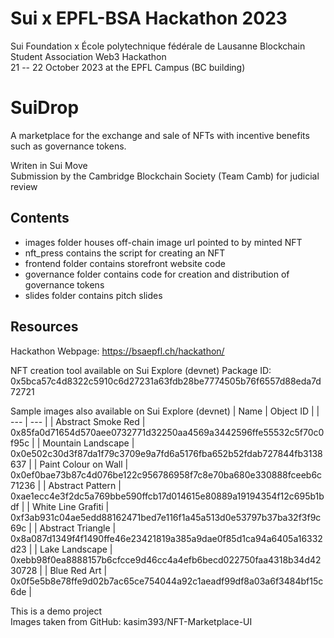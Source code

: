 # Sui x EPFL-BSA Hackathon 2023
Sui Foundation x École polytechnique fédérale de Lausanne Blockchain Student Association Web3 Hackathon \
21 -- 22 October 2023 at the EPFL Campus (BC building)

# SuiDrop
A marketplace for the exchange and sale of NFTs with incentive benefits such as governance tokens.

Writen in Sui Move \
Submission by the Cambridge Blockchain Society (Team Camb) for judicial review

## Contents
- images folder houses off-chain image url pointed to by minted NFT
- nft_press contains the script for creating an NFT
- frontend folder contains storefront website code
- governance folder contains code for creation and distribution of governance tokens
- slides folder contains pitch slides


## Resources
Hackathon Webpage: https://bsaepfl.ch/hackathon/

NFT creation tool available on Sui Explore (devnet)
Package ID: 0x5bca57c4d8322c5910c6d27231a63fdb28be7774505b76f6557d88eda7d72721

Sample images also available on Sui Explore (devnet)
| Name | Object ID |
| --- | --- |
| Abstract Smoke Red | 0x85fa0d71654d570aee0732771d32250aa4569a3442596ffe55532c5f70c0f95c |
| Mountain Landscape | 0x0e502c30d3f87da1f79c3709e9a7fd6a5176fba652b52fdab727844fb3138637 |
| Paint Colour on Wall | 0x0ef0bae73b87c4d076be122c956786958f7c8e70ba680e330888fceeb6c71236 |
| Abstract Pattern | 0xae1ecc4e3f2dc5a769bbe590ffcb17d014615e80889a19194354f12c695b1bdf |
| White Line Grafiti | 0xf3ab931c04ae5edd88162471bed7e116f1a45a513d0e53797b37ba32f3f9c69c |
| Abstract Triangle | 0x8a087d1349f4f1490ffe46e23421819a385a9dae0f85d1ca94a6405a16332d23 |
| Lake Landscape | 0xebb98f0ea8888157b6cfcce9d46cc4a4efb6becd022750faa4318b34d4230728 |
| Blue Red Art | 0x0f5e5b8e78ffe9d02b7ac65ce754044a92c1aeadf99df8a03a6f3484bf15c6de |


This is a demo project\
Images taken from GitHub: kasim393/NFT-Marketplace-UI
